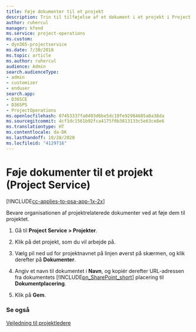 ```yaml
---
title: Føje dokumenter til et projekt
description: Trin til tilføjelse af et dokument i et projekt i Project Service
author: ruhercul
manager: kfend
ms.service: project-operations
ms.custom:
- dyn365-projectservice
ms.date: 7/30/2018
ms.topic: article
ms.author: ruhercul
audience: Admin
search.audienceType:
- admin
- customizer
- enduser
search.app:
- D365CE
- D365PS
- ProjectOperations
ms.openlocfilehash: 07453337fa0493d6be5dc10fe92984685a0a38da
ms.sourcegitcommit: 4cf1dc1561b92fca4175f0b3813133c5e63ce8e6
ms.translationtype: HT
ms.contentlocale: da-DK
ms.lasthandoff: 10/28/2020
ms.locfileid: "4129716"
---
```

# <a name="add-documents-to-a-project-project-service"></a>Føje dokumenter til et projekt (Project Service)

[!INCLUDE[cc-applies-to-psa-app-1x-2x](../includes/cc-applies-to-psa-app-1x-2x.md)]

Bevare organisationen af projektrelaterede dokumenter ved at føje dem til projektet.  
  
1. Gå til **Project Service > Projekter**.  
  
2. Klik på det projekt, som du vil arbejde på.  
  
3. Vælg pil ned ud for projektnavnet på linjen øverst på skærmen, og klik derefter på **Dokumenter**.  
  
4. Angiv et navn til dokumentet i **Navn**, og kopiér derefter URL-adressen fra dokumentets [!INCLUDE[pn_SharePoint_short](../includes/pn-sharepoint-short.md)] placering til **Dokumentplacering**.  
  
5. Klik på **Gem**.  
  
### <a name="see-also"></a>Se også  
 [Vejledning til projektledere](../psa/project-manager-guide.md)
